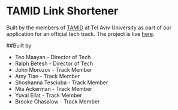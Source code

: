 # TAMID Link Shortener
Built by the members of [TAMID](https://tamidgroup.org) at Tel Aviv University
as part of our application for an official tech track. The project is live 
[here](https://tamid-tau-link-shortener.web.app).

##Built by
- Teo Maayan - Director of Tech
- Ralph Betesh - Director of Tech
- John Morozov - Track Member
- Amy Tian - Track Member
- Shoshanna Tesciuba - Track Member
- Mia Ackerman - Track Member
- Yuval Eilat - Track Member
- Brooke Chasalow - Track Member